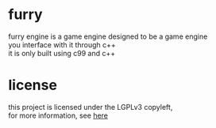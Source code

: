 # furry
furry engine is a game engine designed to be a game engine  
you interface with it through c++  
it is only built using c99 and c++  

# license
this project is licensed under the LGPLv3 copyleft,  
for more information, see [here](LICENSE.LGPL)
